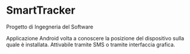 # SmartTracker
Progetto di Ingegneria del Software

Applicazione Android volta a conoscere la posizione del dispositivo sulla quale è installata.
Attivabile tramite SMS o tramite interfaccia grafica.
